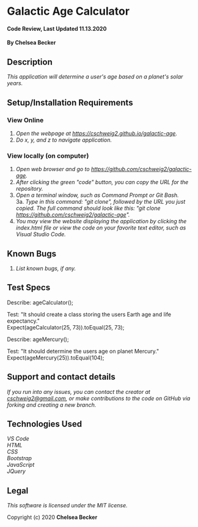 # Galactic Age Calculator

#### Code Review, Last Updated 11.13.2020

#### **By Chelsea Becker**

## Description

_This application will determine a user's age based on a planet's solar years._

## Setup/Installation Requirements
### View Online
1. _Open the webpage at https://cschweig2.github.io/galactic-age._
2. _Do x, y, and z to navigate application._

### View locally (on computer)
1. _Open web browser and go to https://github.com/cschweig2/galactic-age._
2. _After clicking the green "code" button, you can copy the URL for the repository._
3. _Open a terminal window, such as Command Prompt or Git Bash._<br>
  3a. _Type in this command: "git clone", followed by the URL you just copied. The full command should look like this: "git clone https://github.com/cschweig2/galactic-age"._
4. _You may view the website displaying the application by clicking the index.html file or view the code on your favorite text editor, such as Visual Studio Code._

## Known Bugs

1. _List known bugs, if any._

## Test Specs

Describe: ageCalculator();

Test: "It should create a class storing the users Earth age and life expectancy."<br>
Expect(ageCalculator(25, 73)).toEqual(25, 73);

Describe: ageMercury();

Test: "It should determine the users age on planet Mercury."<br>
Expect(ageMercury(25)).toEqual(104);

## Support and contact details

_If you run into any issues, you can contact the creator at cschweig2@gmail.com, or make contributions to the code on GitHub via forking and creating a new branch._

## Technologies Used

_VS Code_ <br>
_HTML_ <br>
_CSS_ <br>
_Bootstrap_ <br>
_JavaScript_ <br>
_JQuery_ <br>

## Legal

*This software is licensed under the MIT license.*

Copyright (c) 2020 **Chelsea Becker**